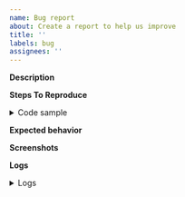 ```yaml
---
name: Bug report
about: Create a report to help us improve
title: ''
labels: bug
assignees: ''
---
```


**Description**

<!-- Write a clear and concise description of what the bug is. -->

**Steps To Reproduce**

<!-- Document the exact steps to reproduce the behavior in a numbered list, like so:
1. Go to '...'
2. Click on '....'
3. Scroll down to '....'
4. See error -->

<details>
<summary>Code sample</summary>

<!--
      Please create a minimal reproducible sample that shows the problem
      and attach it below between the lines with the backticks.

      To create it please do the following: 
      1. Use the `flutter create bug` command to create a new project. 
      2. Run `flutter pub add macos_ui` to add `macos_ui` to your project. 
      3. Update the `main.dart` file with the code that produces the bug.

      This will help us diagnose the problem.
-->

```dart
```

</details>

**Expected behavior**

<!-- Write a clear and concise description of what you expected to happen. -->

**Screenshots**

<!-- If applicable, add screenshots to help explain your problem. -->

**Logs**

<details>
  <summary>Logs</summary>

<!--
      Run your application with `flutter run --verbose` and attach all the
      log output below between the lines with the backticks. If there is an
      exception, please see if the error message includes enough information
      to explain how to solve the issue.
-->

```

```

<!--
     Run `flutter analyze` and attach any output of that command below.
     If there are any analysis errors, try resolving them before filing this issue.
-->

```

```

<!-- Finally, paste the output of running `flutter doctor -v` here. -->

```

```

</details>
